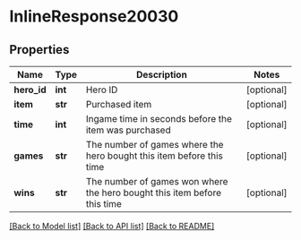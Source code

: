 # InlineResponse20030

## Properties
Name | Type | Description | Notes
------------ | ------------- | ------------- | -------------
**hero_id** | **int** | Hero ID | [optional] 
**item** | **str** | Purchased item | [optional] 
**time** | **int** | Ingame time in seconds before the item was purchased | [optional] 
**games** | **str** | The number of games where the hero bought this item before this time | [optional] 
**wins** | **str** | The number of games won where the hero bought this item before this time | [optional] 

[[Back to Model list]](../README.md#documentation-for-models) [[Back to API list]](../README.md#documentation-for-api-endpoints) [[Back to README]](../README.md)


